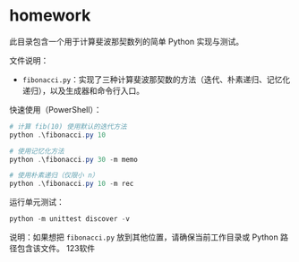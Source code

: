 # homework

此目录包含一个用于计算斐波那契数列的简单 Python 实现与测试。

文件说明：
- `fibonacci.py`：实现了三种计算斐波那契数的方法（迭代、朴素递归、记忆化递归），以及生成器和命令行入口。

快速使用（PowerShell）：

```powershell
# 计算 fib(10) 使用默认的迭代方法
python .\fibonacci.py 10

# 使用记忆化方法
python .\fibonacci.py 30 -m memo

# 使用朴素递归（仅限小 n）
python .\fibonacci.py 10 -m rec
```

运行单元测试：

```powershell
python -m unittest discover -v
```

说明：如果想把 `fibonacci.py` 放到其他位置，请确保当前工作目录或 Python 路径包含该文件。
123软件
